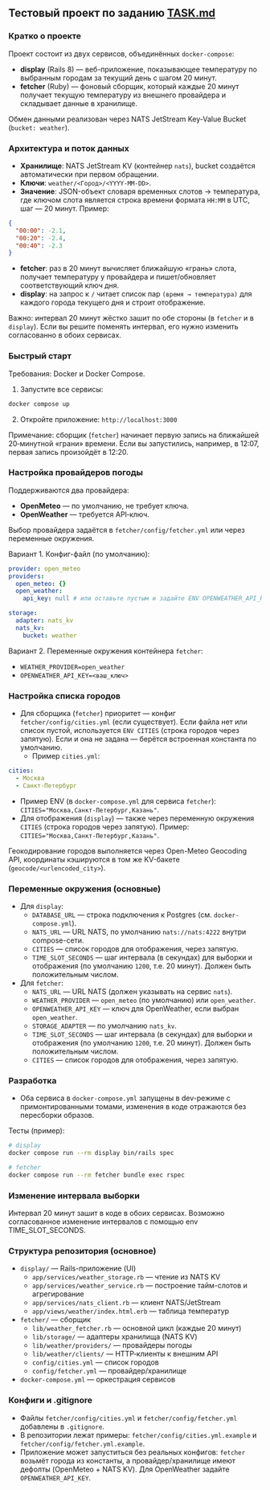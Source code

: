 ## Тестовый проект по заданию [TASK.md](TASK.md)

### Кратко о проекте
Проект состоит из двух сервисов, объединённых `docker-compose`:
- **display** (Rails 8) — веб-приложение, показывающее температуру по выбранным городам за текущий день с шагом 20 минут.
- **fetcher** (Ruby) — фоновый сборщик, который каждые 20 минут получает текущую температуру из внешнего провайдера и складывает данные в хранилище.

Обмен данными реализован через NATS JetStream Key-Value Bucket (`bucket: weather`).

### Архитектура и поток данных
- **Хранилище**: NATS JetStream KV (контейнер `nats`), bucket создаётся автоматически при первом обращении.
- **Ключи**: `weather/<Город>/<YYYY-MM-DD>`.
- **Значение**: JSON-объект словаря временных слотов → температура, где ключом слота является строка времени формата `HH:MM` в UTC, шаг — 20 минут. Пример:
```json
{
  "00:00": -2.1,
  "00:20": -2.4,
  "00:40": -2.3
}
```
- **fetcher**: раз в 20 минут вычисляет ближайшую «грань» слота, получает температуру у провайдера и пишет/обновляет соответствующий ключ дня.
- **display**: на запрос к `/` читает список пар `(время → температура)` для каждого города текущего дня и строит отображение.

Важно: интервал 20 минут жёстко зашит по обе стороны (в `fetcher` и в `display`). Если вы решите поменять интервал, его нужно изменить согласованно в обоих сервисах.

### Быстрый старт
Требования: Docker и Docker Compose.

1) Запустите все сервисы:
```bash
docker compose up
```

2) Откройте приложение:
`http://localhost:3000`

Примечание: сборщик (`fetcher`) начинает первую запись на ближайшей 20‑минутной «грани» времени. Если вы запустились, например, в 12:07, первая запись произойдёт в 12:20.

### Настройка провайдеров погоды
Поддерживаются два провайдера:
- **OpenMeteo** — по умолчанию, не требует ключа.
- **OpenWeather** — требуется API‑ключ.

Выбор провайдера задаётся в `fetcher/config/fetcher.yml` или через переменные окружения.

Вариант 1. Конфиг-файл (по умолчанию):
```yaml
provider: open_meteo
providers:
  open_meteo: {}
  open_weather:
    api_key: null # или оставьте пустым и задайте ENV OPENWEATHER_API_KEY

storage:
  adapter: nats_kv
  nats_kv:
    bucket: weather
```

Вариант 2. Переменные окружения контейнера `fetcher`:
- `WEATHER_PROVIDER=open_weather`
- `OPENWEATHER_API_KEY=<ваш_ключ>`

### Настройка списка городов
- Для сборщика (`fetcher`) приоритет — конфиг `fetcher/config/cities.yml` (если существует). Если файла нет или список пустой, используется `ENV CITIES` (строка городов через запятую). Если и она не задана — берётся встроенная константа по умолчанию.
  - Пример `cities.yml`:
```yaml
cities:
  - Москва
  - Санкт-Петербург
```
- Пример ENV (в `docker-compose.yml` для сервиса `fetcher`): `CITIES="Москва,Санкт-Петербург,Казань"`.
- Для отображения (`display`) — также через переменную окружения `CITIES` (строка городов через запятую). Пример: `CITIES="Москва,Санкт-Петербург,Казань"`.

Геокодирование городов выполняется через Open-Meteo Geocoding API, координаты кэшируются в том же KV-бакете (`geocode/<urlencoded_city>`).

### Переменные окружения (основные)
- Для `display`:
  - `DATABASE_URL` — строка подключения к Postgres (см. `docker-compose.yml`).
  - `NATS_URL` — URL NATS, по умолчанию `nats://nats:4222` внутри compose-сети.
  - `CITIES` — список городов для отображения, через запятую.
  - `TIME_SLOT_SECONDS` — шаг интервала (в секундах) для выборки и отображения (по умолчанию `1200`, т.е. 20 минут). Должен быть положительным числом.
- Для `fetcher`:
  - `NATS_URL` — URL NATS (должен указывать на сервис `nats`).
  - `WEATHER_PROVIDER` — `open_meteo` (по умолчанию) или `open_weather`.
  - `OPENWEATHER_API_KEY` — ключ для OpenWeather, если выбран `open_weather`.
  - `STORAGE_ADAPTER` — по умолчанию `nats_kv`.
  - `TIME_SLOT_SECONDS` — шаг интервала (в секундах) для выборки и отображения (по умолчанию `1200`, т.е. 20 минут). Должен быть положительным числом.
  - `CITIES` — список городов для отображения, через запятую.

### Разработка
- Оба сервиса в `docker-compose.yml` запущены в dev-режиме с примонтированными томами, изменения в коде отражаются без пересборки образов.

Тесты (пример):
```bash
# display
docker compose run --rm display bin/rails spec

# fetcher
docker compose run --rm fetcher bundle exec rspec
```

### Изменение интервала выборки
Интервал 20 минут зашит в коде в обоих сервисах.
Возможно согласованное изменение интервалов с помощью env TIME_SLOT_SECONDS.

### Структура репозитория (основное)
- `display/` — Rails-приложение (UI)
  - `app/services/weather_storage.rb` — чтение из NATS KV
  - `app/services/weather_service.rb` — построение тайм-слотов и агрегирование
  - `app/services/nats_client.rb` — клиент NATS/JetStream
  - `app/views/weather/index.html.erb` — таблица температур
- `fetcher/` — сборщик
  - `lib/weather_fetcher.rb` — основной цикл (каждые 20 минут)
  - `lib/storage/` — адаптеры хранилища (NATS KV)
  - `lib/weather/providers/` — провайдеры погоды
  - `lib/weather/clients/` — HTTP‑клиенты к внешним API
  - `config/cities.yml` — список городов
  - `config/fetcher.yml` — провайдер/хранилище
- `docker-compose.yml` — оркестрация сервисов

### Конфиги и .gitignore
- Файлы `fetcher/config/cities.yml` и `fetcher/config/fetcher.yml` добавлены в `.gitignore`.
- В репозитории лежат примеры: `fetcher/config/cities.yml.example` и `fetcher/config/fetcher.yml.example`.
- Приложение может запуститься без реальных конфигов: `fetcher` возьмёт города из константы, а провайдер/хранилище имеют дефолты (OpenMeteo + NATS KV). Для OpenWeather задайте `OPENWEATHER_API_KEY`.

